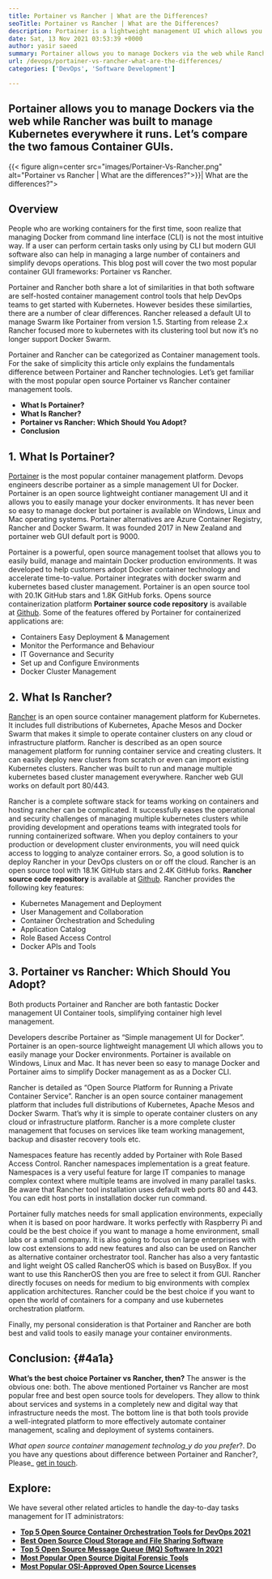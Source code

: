 ```yaml
---
title: Portainer vs Rancher | What are the Differences?
seoTitle: Portainer vs Rancher | What are the Differences?
description: Portainer is a lightweight management UI which allows you to easily manage your different Docker environments while Rancher was built to manage Kubernetes everywhere it runs.
date: Sat, 13 Nov 2021 03:53:39 +0000
author: yasir saeed
summary: Portainer allows you to manage Dockers via the web while Rancher was built to manage Kubernetes everywhere it runs. Let’s compare the two famous Container GUIs.
url: /devops/portainer-vs-rancher-what-are-the-differences/
categories: ['DevOps', 'Software Development']

---
```

## Portainer allows you to manage Dockers via the web while Rancher was built to manage Kubernetes everywhere it runs. Let’s compare the two famous Container GUIs.

{{< figure align=center src="images/Portainer-Vs-Rancher.png" alt="Portainer vs Rancher | What are the differences?">}}| What are the differences?">  

## Overview

People who are working containers for the first time, soon realize that managing Docker from command line interface (CLI) is not the most intuitive way. If a user can perform certain tasks only using by CLI but modern GUI software also can help in managing a large number of containers and simplify devops operations. This blog post will cover the two most popular container GUI frameworks: Portainer vs Rancher.

Portainer and Rancher both share a lot of similarities in that both software are self-hosted container management control tools that help DevOps teams to get started with Kubernetes. However besides these similarties, there are a number of clear differences. Rancher released a default UI to manage Swarm like Portainer from version 1.5. Starting from release 2.x Rancher focused more to kubernetes with its clustering tool but now it’s no longer support Docker Swarm. 

Portainer and Rancher can be categorized as Container management tools. For the sake of simplicity this article only explains the fundamentals difference between Portainer and Rancher technologies. Let’s get familiar with the most popular open source Portainer vs Rancher container management tools.

  * **What Is Portainer?**
  * **What Is Rancher?**
  * **Portainer vs Rancher: Which Should You Adopt?**
  * **Conclusion**

## **1. What Is Portainer?**

[Portainer][1] is the most popular container management platform. Devops engineers describe portainer as a simple management UI for Docker. Portainer is an open source lightweight contianer management UI and it allows you to easily manage your docker environments. It has never been so easy to manage docker but portainer is available on Windows, Linux and Mac operating systems. Portainer alternatives are Azure Container Registry, Rancher and Docker Swarm. It was founded 2017 in New Zealand and portainer web GUI default port is 9000.

Portainer is a powerful, open source management toolset that allows you to easily build, manage and maintain Docker production environments. It was developed to help customers adopt Docker container technology and accelerate time-to-value. Portainer integrates with docker swarm and kubernetes based cluster management. Portainer is an open source tool with 20.1K GitHub stars and 1.8K GitHub forks. Opens source containerization platform **Portainer source code repository** is available at [Github][2]. Some of the features offered by Portainer for containerized applications are:

  * Containers Easy Deployment & Management
  * Monitor the Performance and Behaviour
  * IT Governance and Security
  * Set up and Configure Environments
  * Docker Cluster Management

## 2. What Is Rancher?

[Rancher][3] is an open source container management platform for Kubernetes. It includes full distributions of Kubernetes, Apache Mesos and Docker Swarm that makes it simple to operate container clusters on any cloud or infrastructure platform. Rancher is described as an open source management platform for running container service and creating clusters. It can easily deploy new clusters from scratch or even can import existing Kubernetes clusters. Rancher was built to run and manage multiple kubernetes based cluster management everywhere. Rancher web GUI works on default port 80/443.

Rancher is a complete software stack for teams working on containers and hosting rancher can be complicated. It successfully eases the operational and security challenges of managing multiple kubernetes clusters while providing development and operations teams with integrated tools for running containerized software. When you deploy containers to your production or development cluster environments, you will need quick access to logging to analyze container errors. So, a good solution is to deploy Rancher in your DevOps clusters on or off the cloud. Rancher is an open source tool with 18.1K GitHub stars and 2.4K GitHub forks. **Rancher source code repository** is available at [Github][4]. Rancher provides the following key features:

  * Kubernetes Management and Deployment
  * User Management and Collaboration
  * Container Orchestration and Scheduling
  * Application Catalog
  * Role Based Access Control
  * Docker APIs and Tools

## 3. Portainer vs Rancher: Which Should You Adopt?

Both products Portainer and Rancher are both fantastic Docker management UI Container tools, simplifying container high level management.

Developers describe Portainer as “Simple management UI for Docker”. Portainer is an open-source lightweight management UI which allows you to easily manage your Docker environments. Portainer is available on Windows, Linux and Mac. It has never been so easy to manage Docker and Portainer aims to simplify Docker management as as a Docker CLI.

Rancher is detailed as “Open Source Platform for Running a Private Container Service”. Rancher is an open source container management platform that includes full distributions of Kubernetes, Apache Mesos and Docker Swarm. That’s why it is simple to operate container clusters on any cloud or infrastructure platform. Rancher is a more complete cluster management that focuses on services like team working management, backup and disaster recovery tools etc.

Namespaces feature has recently added by Portainer with Role Based Access Control. Rancher namespaces implementation is a great feature. Namespaces is a very useful feature for large IT companies to manage complex context where multiple teams are involved in many parallel tasks. Be aware that Rancher tool installation uses default web ports 80 and 443. You can edit host ports in installation docker run command.

Portainer fully matches needs for small application environments, expecially when it is based on poor hardware. It works perfectly with Raspberry Pi and could be the best choice if you want to manage a home environment, small labs or a small company. It is also going to focus on large enterprises with low cost extensions to add new features and also can be used on Rancher as alternative container orchestrator tool. Rancher has also a very fantastic and light weight OS called RancherOS which is based on BusyBox. If you want to use this RancherOS then you are free to select it from GUI. Rancher directly focuses on needs for medium to big environments with complex application architectures. Rancher could be the best choice if you want to open the world of containers for a company and use kubernetes orchestration platform.

Finally, my personal consideration is that Portainer and Rancher are both best and valid tools to easily manage your container environments.

## Conclusion: {#4a1a}

**What’s the best choice Portainer vs Rancher, then?** The answer is the obvious one: both. The above mentioned Portainer vs Rancher are most popular free and best open source tools for developers. They allow to think about services and systems in a completely new and digital way that infrastructure needs the most. The bottom line is that both tools provide a well-integrated platform to more effectively automate container management, scaling and deployment of systems containers. 

_What open source container management technolog_y do you prefer_?. Do you have any questions about difference between Portainer and Rancher?, Please_ [get in touch][5].

## Explore:

We have several other related articles to handle the day-to-day tasks management for IT administrators:

  * **[Top 5 Open Source Container Orchestration Tools for DevOps 2021][6]**
  * **[Best Open Source Cloud Storage and File Sharing Software][7]**
  * **[Top 5 Open Source Message Queue (MQ) Software In 2021][8]**
  * **[Most Popular Open Source Digital Forensic Tools][9]**
  * **[Most Popular OSI-Approved Open Source Licenses][10]**

 [1]: https://www.portainer.io/
 [2]: https://github.com/portainer/portainer
 [3]: https://rancher.com/
 [4]: https://github.com/rancher/rancher
 [5]: mailto:yasir.saeed@aspose.com
 [6]: https://blog.containerize.com/2021/10/11/top-5-open-source-container-orchestration-tools-for-devops-in-2021/
 [7]: https://products.containerize.com/backup-and-sync/
 [8]: https://blog.containerize.com/2021/07/09/top-5-open-source-message-queue-software-in-2021/
 [9]: https://blog.containerize.com/2021/08/30/top-5-open-source-digital-forensic-tools-in-2021/
 [10]: https://blog.containerize.com/2021/09/23/top-5-most-popular-osi-approved-open-source-licenses-of-2021/